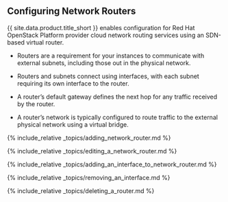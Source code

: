 ## Configuring Network Routers

{{ site.data.product.title_short }} enables configuration for Red Hat OpenStack Platform
provider cloud network routing services using an SDN-based virtual
router.

  - Routers are a requirement for your instances to communicate with
    external subnets, including those out in the physical network.

  - Routers and subnets connect using interfaces, with each subnet
    requiring its own interface to the router.

  - A router’s default gateway defines the next hop for any traffic
    received by the router.

  - A router’s network is typically configured to route traffic to the
    external physical network using a virtual bridge.

{% include_relative _topics/adding_network_router.md %}

{% include_relative _topics/editing_a_network_router.md %}

{% include_relative
_topics/adding_an_interface_to_network_router.md %}

{% include_relative _topics/removing_an_interface.md %}

{% include_relative _topics/deleting_a_router.md %}
